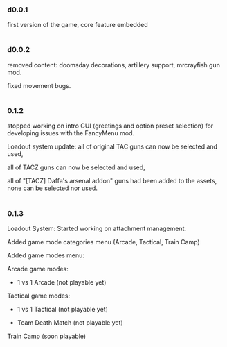 ### d0.0.1

first version of the game, core feature embedded
#

#
### d0.0.2

removed content: doomsday decorations, artillery support, mrcrayfish gun mod.

fixed movement bugs.
#

#
### 0.1.2

stopped working on intro GUI (greetings and option preset selection) for developing issues with the FancyMenu mod.

Loadout system update: 
all of original TAC guns can now be selected and used, 

all of TACZ guns can now be selected and used,

all of "[TACZ] Daffa's arsenal addon" guns had been added to the assets, none can be selected nor used.
#

#
### 0.1.3

Loadout System: Started working on attachment management.

Added game mode categories menu (Arcade, Tactical, Train Camp)

Added game modes menu:


Arcade game modes:

- 1 vs 1 Arcade (not playable yet)

Tactical game modes:

- 1 vs 1 Tactical (not playable yet)

- Team Death Match (not playable yet)

Train Camp (soon playable)
#

#
